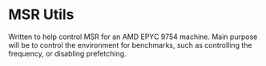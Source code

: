 # MSR Utils

Written to help control MSR for an AMD EPYC 9754 machine. Main purpose will be to control the environment for benchmarks, such as controlling the frequency, or disabling prefetching.
